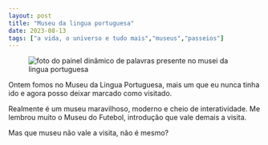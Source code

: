 ```yaml
---
layout: post
title: "Museu da lingua portuguesa"
date: 2023-08-13
tags: ["a vida, o universo e tudo mais","museus","passeios"]
---
```

<figure class="gallery">
            <img src="{{ site.baseurl }}/assets/fotos/2023/08/20230812_114426.jpg" alt="foto do painel dinâmico de palavras presente no musei da lingua portuguesa" title="Painel de palavras">
</figure>
Ontem fomos no Museu da Lingua Portuguesa, mais um que eu nunca tinha ido e agora posso deixar marcado como visitado.  

Realmente é um museu maravilhoso, moderno e cheio de interatividade. Me lembrou muito o Museu do Futebol, introdução que vale demais a visita.  

Mas que museu não vale a visita, não é mesmo?